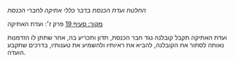 *החלטת ועדת הכנסת בדבר כללי אתיקה לחברי הכנסת*

[מקור: סעיף 19](https://he.wikisource.org/wiki/%D7%9B%D7%9C%D7%9C%D7%99_%D7%90%D7%AA%D7%99%D7%A7%D7%94_%D7%9C%D7%97%D7%91%D7%A8%D7%99_%D7%94%D7%9B%D7%A0%D7%A1%D7%AA#%D7%A4%D7%A8%D7%A7_%D7%96#סעיף_19)
פרק ז׳: ועדת האתיקה

ועדת האתיקה תקבל קובלנה נגד חבר הכנסת, תדון ותכריע בה, אחר שתתן לו הזדמנות נאותה לסתור את הקובלנה, להביא את ראיותיו ולהשמיע את טענותיו, בדרכים שתקבע הועדה.